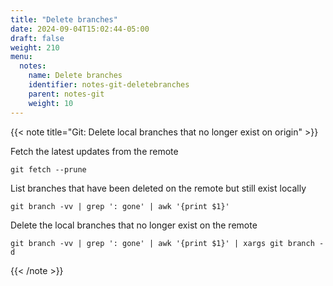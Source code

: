 ```yaml
---
title: "Delete branches"
date: 2024-09-04T15:02:44-05:00
draft: false
weight: 210
menu:
  notes:
    name: Delete branches
    identifier: notes-git-deletebranches
    parent: notes-git
    weight: 10
---
```





{{< note title="Git: Delete local branches that no longer exist on origin" >}}

Fetch the latest updates from the remote

```shell
git fetch --prune
```

List branches that have been deleted on the remote but still exist locally

```shell
git branch -vv | grep ': gone' | awk '{print $1}'
```

Delete the local branches that no longer exist on the remote

```shell
git branch -vv | grep ': gone' | awk '{print $1}' | xargs git branch -d
```


{{< /note >}}
